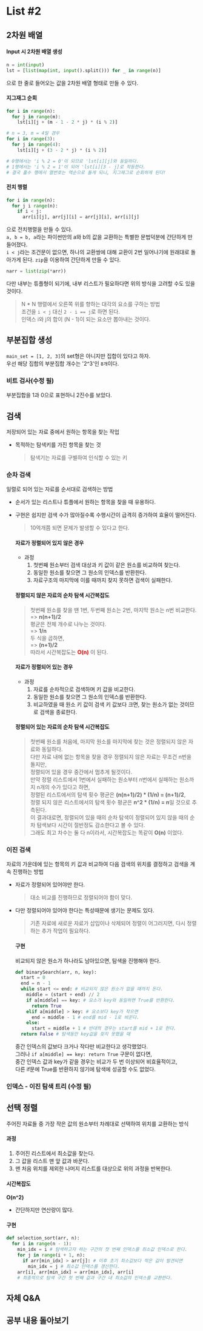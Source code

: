 # List #2
## 2차원 배열
  #### Input 시 2차원 배열 생성
  ```python
  n = int(input)
  lst = [list(map(int, input().split())) for _ in range(n)]
  ```
  으로 한 줄로 들어오는 값을 2차원 배열 형태로 만들 수 있다.

  #### 지그재그 순회
  ```python
  for i in range(n):
    for j in range(m):
      lst[i][j + (m - 1 - 2 * j) * (i % 2)]

  # n = 3, m = 4일 경우
  for i in range(3):
    for j in range(4):
      lst[i][j + (3 - 2 * j) * (i % 2)]
  
  # 0행에서는 'i % 2 = 0'이 되므로 'lst[i][j]와 동일하다.
  # 1행에서는 'i % 2 = 1'이 되어 'lst[i][3 - j]로 작동한다.
  # 결국 홀수 행에서 열번호는 역순으로 돌게 되니, 지그재그로 순회하게 된다!
  ```

  #### 전치 행렬
  ```python
  for i in range(n):
    for j i range(n):
      if i < j:
        arr[i][j], arr[j][i] = arr[j][i], arr[i][j]
  ```
  으로 전치행렬을 만들 수 있다.<br>
  `a, b = b, a`라는 파이썬만의 a와 b의 값을 교환하는 특별한 문법덕분에 간단하게 만들어졌다.<br>
  `i < j`라는 조건문이 없으면, 하나의 교환쌍에 대해 교환이 2번 일어나기에 원래대로 돌아가게 된다.
  `zip`을 이용하여 간단하게 만들 수 있다.
  ```python
  narr = list(zip(*arr))
  ```
  다만 내부는 튜플형이 되기에, 내부 리스트가 필요하다면 위의 방식을 고려할 수도 있을 것이다.

  > N * N 행렬에서 오른쪽 위를 향하는 대각의 요소를 구하는 방법<br>
  > 조건을 `i < j` 대신 `2 - i == j`로 하면 된다.<br>
  > 인덱스 i와 j의 합이 (N - 1)이 되는 요소만 뽑아내는 것이다.

## 부분집합 생성
`main_set = [1, 2, 3]`의 set형은 아니지만 집합이 있다고 하자.<br>
우선 해당 집합의 부분집합 개수는 '2^3'인 `8개`이다.

### 비트 검사(수정 필)
부분집합을 1과 0으로 표현하니 2진수를 보았다.


## 검색
저장되어 있는 자료 중에서 원하는 항목을 찾는 작업
- 목적하는 탐색키를 가진 항목을 찾는 것
  > 탐색기는 자료를 구별하여 인식할 수 있는 키

### 순차 검색
일렬로 되어 있는 자료를 순서대로 검색하는 방법
- 순서가 있는 리스트나 튜플에서 원하는 항목을 찾을 때 유용하다.
- 구현은 쉽지만 검색 수가 많아질수록 수행시간이 급격히 증가하여 효율이 떨어진다.
  > 10억개쯤 되면 문제가 발생할 수 있다고 한다.

  #### 자료가 정렬되어 있지 않은 경우
  - 과정<br>
    1. 첫번째 원소부터 검색 대상과 키 값이 같은 원소를 비교하여 찾는다.
    2. 동일한 원소를 찾으면 그 원소의 인덱스를 반환한다.
    3. 자료구조의 마지막에 이를 때까지 찾지 못하면 검색이 실패한다.

  #### 정렬되지 않은 자료의 순차 탐색 시간복잡도
  > 첫번째 원소를 찾을 땐 1번, 두번째 원소는 2번, 마지막 원소는 n번 비교한다.<br>
  > => **n(n+1)/2** <br>
  > 평균은 전체 개수로 나누는 것이다.<br>
  > => **1/n** <br>
  > 두 식을 곱하면,<br>
  > => **(n+1)/2** <br>
  > 따라서 시간복잡도는 **<span style = "color: red">O(n)</span>** 이 된다.

  #### 자료가 정렬되어 있는 경우
  - 과정<br>
    1. 자료를 순차적으로 검색하며 키 값을 비교한다.
    2. 동일한 원소를 찾으면 그 원소의 인덱스를 반환한다.
    3. 비교하였을 때 원소 키 값이 검색 키 값보다 크면, 찾는 원소가 없는 것이므로 검색을 종료한다.

  #### 정렬되어 있는 자료의 순차 탐색 시간복잡도
  > 첫번째 원소를 처음에, 마지막 원소를 마지막에 찾는 것은 정렬되지 않은 자료와 동일하다.<br>
  > 다만 자료 내에 없는 항목을 찾을 경우 정렬되지 않은 자료는 무조건 n번을 돌지만,<br>
  > 정렬되어 있을 경우 중간에서 멈추게 될것이다.<br>
  > 만약 정렬 리스트에서 1번에서 실패하는 원소부터 n번에서 실패하는 원소까지 n개의 수가 있다고 하면,<br>
  > 정렬된 리스트에서의 탐색 횟수 평균은 **(n(n+1)/2) * (1/n) = (n+1)/2**, <br>정렬 되지 않은 리스트에서의 탐색 횟수 평균은 **n^2 * (1/n) = n**일 것으로 추측된다.<br>
  > 이 결과대로면, 정렬되어 있을 때의 순차 탐색이 정렬되어 있지 않을 때의 순차 탐색보다 시간이 절반정도 감소한다고 볼 수 있다.<br>
  > 그래도 최고 차수는 둘 다 n이라서, 시간복잡도는 똑같이 **O(n)** 이었다.

### 이진 검색
자료의 가운데에 있는 항목의 키 값과 비교하여 다음 검색의 위치를 결정하고 검색을 계속 진행하는 방법
- 자료가 정렬되어 있어야만 한다.
  > 대소 비교를 진행하므로 정렬되어야 함이 맞다.
- 다만 정렬되어야 있어야 한다는 특성때문에 생기는 문제도 있다.
  > 기존 자료에 새로운 자료가 삽입이나 삭제되어 정렬이 어그러지면, 다시 정렬하는 추가 작업이 필요하다.

  #### 구현
  비교되지 않은 원소가 하나라도 남아있으면, 탐색을 진행해야 한다.
  ```python
  def binarySearch(arr, n, key):
    start = 0
    end = n - 1
    while start <= end: # 비교되지 않은 원소가 없을 때까지 돈다.
      middle = (start + end) // 2
      if a[middle] == key: # 요소가 key와 동일하면 True를 반환한다.
        return True
      elif a[middle] > key: # 요소보다 key가 작으면
        end = middle - 1 # end를 mid - 1로 바꾼다.
      else:
        start = middle + 1 # 반대의 경우는 start를 mid + 1로 한다.
    return False # 탐색동안 key값을 찾지 못했을 때
  ```
  중간 인덱스의 값보다 크거나 작다만 비교한다고 생각했었다.<br>그러나 `if a[middle] == key: return True` 구문이 없다면, <br>중간 인덱스 값과 key가 같을 경우는 비교가 두 번 이상되어 비효율적이고, <br>다른 if문에 True를 반환하지 않기에 탐색에 성공할 수도 없었다.

### 인덱스 - 이진 탐색 트리 (수정 필)


## 선택 정렬
주어진 자료들 중 가장 작은 값의 원소부터 차례대로 선택하여 위치를 교환하는 방식

  #### 과정
  1. 주어진 리스트에서 최소값을 찾는다.
  2. 그 값을 리스트 맨 앞 값과 바꾼다.
  3. 맨 처음 위치를 제외한 나머지 리스트를 대상으로 위의 과정을 반복한다.

  #### 시간복잡도
  **O(n^2)**
  - 간단하지만 연산량이 많다.

  #### 구현
  ```python
  def selection_sort(arr, n):
    for i in range(n - 1):
      min_idx = i # 탐색하고자 하는 구간의 첫 번째 인덱스를 최소값 인덱스로 한다.
      for j in range(i + 1, n):
        if arr[min_idx] > arr[j]: # 이후 초기 최소값보다 작은 값이 발견되면
          min_idx = j # 최소값 인덱스를 갱신한다.
      arr[i], arr[min_idx] = arr[min_idx], arr[i]
      # 최종적으로 탐색 구간 첫 번째 값과 구간 내 최소값의 인덱스를 교환한다.
  ```

## 자체 Q&A


## 공부 내용 돌아보기